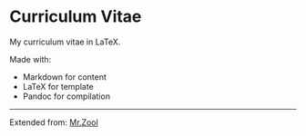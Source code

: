# Curriculum Vitae

My curriculum vitae in LaTeX.

Made with: 
* Markdown for content
* LaTeX for template
* Pandoc for compilation

---

Extended from: [Mr.Zool](https://github.com/mrzool/cv-boilerplate)
